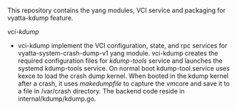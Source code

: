 This repository contains the yang modules, VCI service and packaging for vyatta-kdump feature.

*vci-kdump*
 - vci-kdump implement the VCI configuration, state, and rpc services for vyatta-system-crash-dump-v1 yang module.
vci-kdump creates the required configuration files for *kdump-tools* service and
launches the systemd kdump-tools service. On normal boot kdump-tool.service uses kexce to load the crash dump kernel.
When booted in the kdump kernel after a crash, it uses *makedumpfile* to capture the vmcore and save it to a file in
/var/crash directory.
The backend code reside in  internal/kdump/kdump.go.

